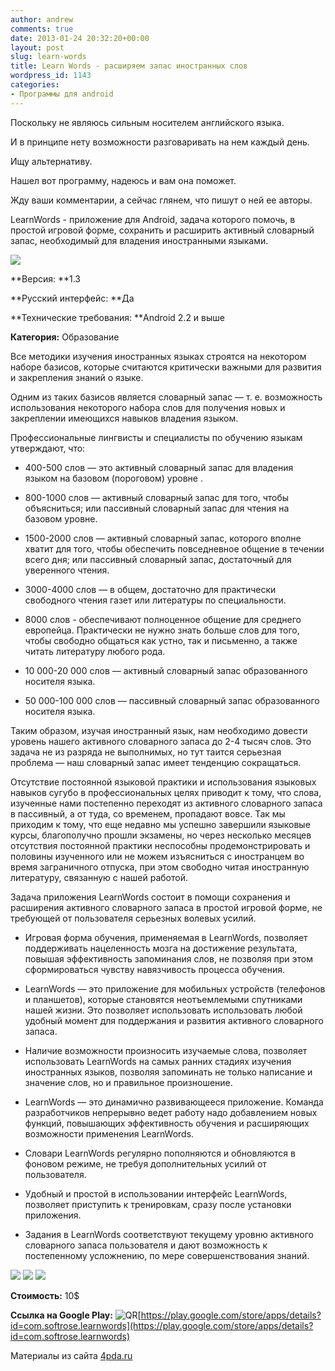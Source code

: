 ```yaml
---
author: andrew
comments: true
date: 2013-01-24 20:32:20+00:00
layout: post
slug: learn-words
title: Learn Words - расширяем запас иностранных слов
wordpress_id: 1143
categories:
- Программы для android
---
```


Поскольку не являюсь сильным носителем английского языка.





И в принципе нету возможности разговаривать на нем каждый день.





Ищу альтернативу.





Нашел вот программу, надеюсь и вам она поможет.



<!-- more -->


Жду ваши комментарии, а сейчас глянем, что пишут о ней ее авторы.





LearnWords - приложение для Android, задача которого помочь, в простой игровой форме, сохранить и расширить активный словарный запас, необходимый для владения иностранными языками.





![](http://s.4pda.ru/wp-content/uploads/2013/01/screen0_ru-288x480.png)





**Версия: **1.3





**Русский интерфейс: **Да





**Технические требования: **Android 2.2 и выше





**Категория:** Образование









Все методики изучения иностранных языках строятся на некотором наборе базисов, которые считаются критически важными для развития и закрепления знаний о языке.





Одним из таких базисов является словарный запас — т. е. возможность использования некоторого набора слов для получения новых и закреплении имеющихся навыков владения языком.





Профессиональные лингвисты и специалисты по обучению языкам утверждают, что:








  * 400-500 слов — это активный словарный запас для владения языком на базовом (пороговом) уровне .



  * 800-1000 слов — активный словарный запас для того, чтобы объясниться; или пассивный словарный запас для чтения на базовом уровне.



  * 1500-2000 слов — активный словарный запас, которого вполне хватит для того, чтобы обеспечить повседневное общение в течении всего дня; или пассивный словарный запас, достаточный для уверенного чтения.



  * 3000-4000 слов — в общем, достаточно для практически свободного чтения газет или литературы по специальности.



  * 8000 слов - обеспечивают полноценное общение для среднего европейца. Практически не нужно знать больше слов для того, чтобы свободно общаться как устно, так и письменно, а также читать литературу любого рода.



  * 10 000-20 000 слов — активный словарный запас образованного носителя языка.



  * 50 000-100 000 слов — пассивный словарный запас образованного носителя языка.






Таким образом, изучая иностранный язык, нам необходимо довести уровень нашего активного словарного запаса до 2-4 тысяч слов. Это задача не из разряда не выполнимых, но тут таится серьезная проблема — наш словарный запас имеет тенденцию сокращаться.





Отсутствие постоянной языковой практики и использования языковых навыков сугубо в профессиональных целях приводит к тому, что слова, изученные нами постепенно переходят из активного словарного запаса в пассивный, а от туда, со временем, пропадают вовсе. Так мы приходим к тому, что еще недавно мы успешно завершили языковые курсы, благополучно прошли экзамены, но через несколько месяцев отсутствия постоянной практики неспособны продемонстрировать и половины изученного или не можем изъясниться с иностранцем во время заграничного отпуска, при этом свободно читая иностранную литературу, связанную с нашей работой.





Задача приложения LearnWords состоит в помощи сохранения и расширения активного словарного запаса в простой игровой форме, не требующей от пользователя серьезных волевых усилий.








  * Игровая форма обучения, применяемая в LearnWords, позволяет поддерживать нацеленность мозга на достижение результата, повышая эффективность запоминания слов, не позволяя при этом сформироваться чувству навязчивость процесса обучения.



  * LearnWords — это приложение для мобильных устройств (телефонов и планшетов), которые становятся неотъемлемыми спутниками нашей жизни. Это позволяет использовать использовать любой удобный момент для поддержания и развития активного словарного запаса.



  * Наличие возможности произносить изучаемые слова, позволяет использовать LearnWords на самых ранних стадиях изучения иностранных языков, позволяя запоминать не только написание и значение слов, но и правильное произношение.



  * LearnWords — это динамично развивающееся приложение. Команда разработчиков непрерывно ведет работу надо добавлением новых функций, повышающих эффективность обучения и расширяющих возможности применения LearnWords.



  * Словари LearnWords регулярно пополняются и обновляются в фоновом режиме, не требуя дополнительных усилий от пользователя.



  * Удобный и простой в использовании интерфейс LearnWords, позволяет приступить к тренировкам, сразу после установки приложения.



  * Задания в LearnWords соответствуют текущему уровню активного словарного запаса пользователя и дают возможность к постепенному усложнению, по мере совершенствования знаний.






![](http://s.4pda.ru/wp-content/uploads/2013/01/screen1_ru-288x480.png)
![](http://s.4pda.ru/wp-content/uploads/2013/01/screen2_ru-288x480.png)
![](http://s.4pda.ru/wp-content/uploads/2013/01/screen3_ru-288x480.png)



**Стоимость:** 10$





**Ссылка на Google Play:** ![QR](http://s.4pda.ru/forum/style_images/1/qr_code.gif)[https://play.google.com/store/apps/details?id=com.softrose.learnwords](https://play.google.com/store/apps/details?id=com.softrose.learnwords)





Материалы из сайта [4pda.ru](http://4pda.ru/2013/01/17/86206/)

